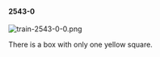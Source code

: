 #### 2543-0
![train-2543-0-0.png](https://github.com/lil-lab/nlvr/raw/master/nlvr/train/images/9/train-2543-0-0.png "train-2543-0-0.png")

There is a box with only one yellow square.